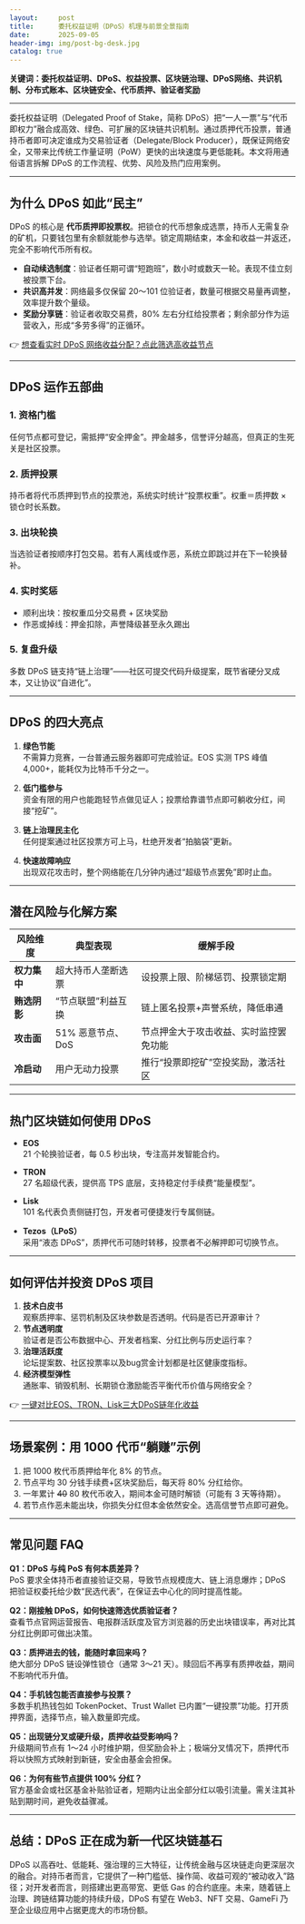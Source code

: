```yaml
---
layout:     post
title:      委托权益证明（DPoS）机理与前景全景指南
date:       2025-09-05
header-img: img/post-bg-desk.jpg
catalog: true
---
```


**关键词：委托权益证明、DPoS、权益投票、区块链治理、DPoS网络、共识机制、分布式账本、区块链安全、代币质押、验证者奖励**

---

委托权益证明（Delegated Proof of Stake，简称 DPoS）把“一人一票”与“代币即权力”融合成高效、绿色、可扩展的区块链共识机制。通过质押代币投票，普通持币者即可决定谁成为交易验证者（Delegate/Block Producer），既保证网络安全，又带来比传统工作量证明（PoW）更快的出块速度与更低能耗。本文将用通俗语言拆解 DPoS 的工作流程、优势、风险及热门应用案例。

---

## 为什么 DPoS 如此“民主”

DPoS 的核心是 **代币质押即投票权**。把锁仓的代币想象成选票，持币人无需复杂的矿机，只要钱包里有余额就能参与选举。锁定周期结束，本金和收益一并返还，完全不影响代币所有权。

- **自动续选制度**：验证者任期可谓“短跑班”，数小时或数天一轮。表现不佳立刻被投票下台。
- **共识高并发**：网络最多仅保留 20～101 位验证者，数量可根据交易量再调整，效率提升数个量级。
- **奖励分享链**：验证者收取交易费，80% 左右分红给投票者；剩余部分作为运营收入，形成“多劳多得”的正循环。

👉 [想查看实时 DPoS 网络收益分配？点此筛选高收益节点](https://okxdog.com/)

---

## DPoS 运作五部曲

### 1. 资格门槛
任何节点都可登记，需抵押“安全押金”。押金越多，信誉评分越高，但真正的生死关是社区投票。

### 2. 质押投票
持币者将代币质押到节点的投票池，系统实时统计“投票权重”。权重＝质押数 × 锁仓时长系数。

### 3. 出块轮换
当选验证者按顺序打包交易。若有人离线或作恶，系统立即跳过并在下一轮换替补。

### 4. 实时奖惩
- 顺利出块：按权重瓜分交易费 + 区块奖励  
- 作恶或掉线：押金扣除，声誉降级甚至永久踢出

### 5. 复盘升级
多数 DPoS 链支持“链上治理”——社区可提交代码升级提案，既节省硬分叉成本，又让协议“自进化”。

---

## DPoS 的四大亮点

1. **绿色节能**  
   不需算力竞赛，一台普通云服务器即可完成验证。EOS 实测 TPS 峰值 4,000+，能耗仅为比特币千分之一。

2. **低门槛参与**  
   资金有限的用户也能跑轻节点做见证人；投票给靠谱节点即可躺收分红，间接“挖矿”。

3. **链上治理民主化**  
   任何提案通过社区投票方可上马，杜绝开发者“拍脑袋”更新。

4. **快速故障响应**  
   出现双花攻击时，整个网络能在几分钟内通过“超级节点罢免”即时止血。

---

## 潜在风险与化解方案

| 风险维度 | 典型表现 | 缓解手段 |
|---|---|---|
| **权力集中** | 超大持币人垄断选票 | 设投票上限、阶梯惩罚、投票锁定期 |
| **贿选阴影** | “节点联盟”利益互换 | 链上匿名投票+声誉系统，降低串通 |
| **攻击面** | 51% 恶意节点、DoS | 节点押金大于攻击收益、实时监控罢免功能 |
| **冷启动** | 用户无动力投票 | 推行“投票即挖矿”空投奖励，激活社区 |

---

## 热门区块链如何使用 DPoS

- **EOS**  
  21 个轮换验证者，每 0.5 秒出块，专注高并发智能合约。

- **TRON**  
  27 名超级代表，提供高 TPS 底层，支持稳定付手续费“能量模型”。

- **Lisk**  
  101 名代表负责侧链打包，开发者可便捷发行专属侧链。

- **Tezos（LPoS）**  
  采用“液态 DPoS”，质押代币可随时转移，投票者不必解押即可切换节点。

---

## 如何评估并投资 DPoS 项目

1. **技术白皮书**  
   观察质押率、惩罚机制及区块参数是否透明。代码是否已开源审计？
2. **节点透明度**  
   验证者是否公布数据中心、开发者档案、分红比例与历史运行率？
3. **治理活跃度**  
   论坛提案数、社区投票率以及bug赏金计划都是社区健康度指标。
4. **经济模型弹性**  
   通胀率、销毁机制、长期锁仓激励能否平衡代币价值与网络安全？

👉 [一键对比EOS、TRON、Lisk三大DPoS链年化收益](https://okxdog.com/)

---

## 场景案例：用 1000 代币“躺赚”示例

1. 把 1000 枚代币质押给年化 8% 的节点。  
2. 节点平均 30 分钱手续费+区块奖励后，每天将 80% 分红给你。  
3. 一年累计 ~~40~~ 80 枚代币收入，期间本金可随时解锁（可能有 3 天等待期）。  
4. 若节点作恶未能出块，你损失分红但本金依然安全。选高信誉节点即可避免。

---

## 常见问题 FAQ

**Q1：DPoS 与纯 PoS 有何本质差异？**  
PoS 要求全体持币者直接验证交易，导致节点规模庞大、链上消息爆炸；DPoS 把验证权委托给少数“民选代表”，在保证去中心化的同时提高性能。

**Q2：刚接触 DPoS，如何快速筛选优质验证者？**  
查看节点官网运营报告、电报群活跃度及官方浏览器的历史出块错误率，再对比其分红比例即可做出决策。

**Q3：质押进去的钱，能随时拿回来吗？**  
绝大部分 DPoS 链设弹性锁仓（通常 3～21 天）。赎回后不再享有质押收益，期间不影响代币升值。

**Q4：手机钱包能否直接参与投票？**  
多数手机热钱包如 TokenPocket、Trust Wallet 已内置“一键投票”功能。打开质押界面，选择节点，输入数量即完成。

**Q5：出现链分叉或硬升级，质押收益受影响吗？**  
升级期间节点有 1～24 小时维护期，但奖励会补上；极端分叉情况下，质押代币将以快照方式映射到新链，安全由基金会担保。

**Q6：为何有些节点提供 100% 分红？**  
官方基金会或社区基金补贴验证者，短期内让出全部分红以吸引流量。需关注其补贴到期时间，避免收益骤减。

---

## 总结：DPoS 正在成为新一代区块链基石

DPoS 以高吞吐、低能耗、强治理的三大特征，让传统金融与区块链走向更深层次的融合。对持币者而言，它提供了一种门槛低、操作简、收益可观的“被动收入”路径；对开发者而言，则搭建出更高带宽、更低 Gas 的合约底座。未来，随着链上治理、跨链结算功能的持续升级，DPoS 有望在 Web3、NFT 交易、GameFi 乃至企业级应用中占据更庞大的市场份额。